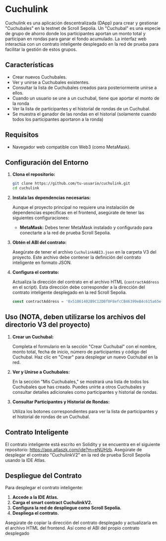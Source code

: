 # Cuchulink

Cuchulink es una aplicación descentralizada (DApp) para crear y gestionar "Cuchubales" en la testnet de Scroll Sepolia. Un "Cuchubal" es una especie de grupo de ahorro donde los participantes aportan un monto total y participan en rondas para ganar el fondo acumulado. La interfaz web interactúa con un contrato inteligente desplegado en la red de prueba para facilitar la gestión de estos grupos.

## Características

- Crear nuevos Cuchubales.
- Ver y unirse a Cuchubales existentes.
- Consultar la lista de Cuchubales creados para posteriormente unirse a ellos.
- Cuando un usuario se une a un cuchubal, tiene que aportar el monto de la ronda
- Ver la lista de participantes y el historial de rondas de un Cuchubal.
- Se muestra el ganador de las rondas en el historial (solamente cuando todos los participantes aportaron a la ronda)

## Requisitos

- Navegador web compatible con Web3 (como MetaMask).

## Configuración del Entorno

1. **Clona el repositorio:**

    ```bash
    git clone https://github.com/tu-usuario/cuchulink.git
    cd cuchulink
    ```

2. **Instala las dependencias necesarias:**

    Aunque el proyecto principal no requiere una instalación de dependencias específicas en el frontend, asegúrate de tener las siguientes configuraciones:

    - **MetaMask:** Debes tener MetaMask instalado y configurado para conectarte a la red de prueba Scroll Sepolia.

3. **Obtén el ABI del contrato:**

    Asegúrate de tener el archivo `CuchulinkABI3.json` en la carpeta V3 del proyecto. Este archivo debe contener la definición del contrato inteligente en formato JSON.

4. **Configura el contrato:**

    Actualiza la dirección del contrato en el archivo HTML (`contractAddress` en el script). Esta dirección debe corresponder a la dirección del contrato inteligente desplegado en la red Scroll Sepolia.

    ```javascript
    const contractAddress = '0x51061402B9C12DBf0F8efcCB46399eB4c615a65e';
    ```

## Uso (NOTA, deben utilizarse los archivos del directorio V3 del proyecto)

1. **Crear un Cuchubal:**

    Completa el formulario en la sección "Crear Cuchubal" con el nombre, monto total, fecha de inicio, número de participantes y código del Cuchubal. Haz clic en "Crear" para desplegar un nuevo Cuchubal en la red.

2. **Ver y Unirse a Cuchubales:**

    En la sección "Mis Cuchubales," se mostrará una lista de todos los Cuchubales que has creado. Puedes unirte a otros Cuchubales y consultar detalles adicionales como participantes y historial de rondas.

3. **Consultar Participantes y Historial de Rondas:**

    Utiliza los botones correspondientes para ver la lista de participantes y el historial de rondas de un Cuchubal.

## Contrato Inteligente

El contrato inteligente está escrito en Solidity y se encuentra en el siguiente repositorio: https://app.atlaszk.com/ide?m=eNUHzb. Asegúrate de desplegar el contrato "CuchulinkV2" en la red de prueba Scroll Sepolia usando la IDE Atlas.

## Despliegue del Contrato

Para desplegar el contrato inteligente:

1. **Accede a la IDE Atlas.**
2. **Carga el smart contract CuchulinkV2.**
3. **Configura la red de despliegue como Scroll Sepolia.**
4. **Despliega el contrato.**

Asegúrate de copiar la dirección del contrato desplegado y actualizarla en el archivo HTML del frontend. Así como el ABI del propio contrato desplegado

